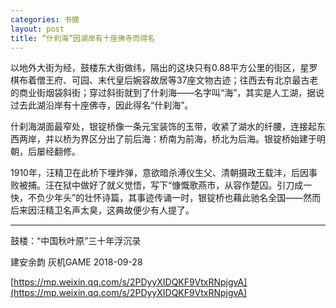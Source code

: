 ```yaml
---
categories: 书摘
layout: post
title: “什刹海”因湖岸有十座佛寺而得名
---
```


以地外大街为经，鼓楼东大街做纬，隔出的这块只有0.88平方公里的街区，星罗棋布着僧王府、可园、末代皇后婉容故居等37座文物古迹；往西去有北京最古老的商业街烟袋斜街；穿过斜街就到了什刹海——名字叫“海”，其实是人工湖，据说过去此湖沿岸有十座佛寺，因此得名“什刹海”。

什刹海湖面最窄处，银锭桥像一条元宝装饰的玉带，收紧了湖水的纤腰，连接起东西两岸，并以桥为界区分出了前后海：桥南为前海，桥北为后海。银锭桥始建于明朝，后屡经翻修。

1910年，汪精卫在此桥下埋炸弹，意欲暗杀溥仪生父、清朝摄政王载沣，后因事败被捕。汪在狱中做好了就义觉悟，写下“慷慨歌燕市，从容作楚囚。引刀成一快，不负少年头”的壮怀诗篇，其事迹传诵一时，银锭桥也藉此驰名全国——然而后来因汪精卫名声太臭，这典故便少有人提了。

---

鼓楼：“中国秋叶原”三十年浮沉录

建安余韵 灰机GAME 2018-09-28

[https://mp.weixin.qq.com/s/2PDyyXIDQKF9VtxRNpjgvA](https://mp.weixin.qq.com/s/2PDyyXIDQKF9VtxRNpjgvA)